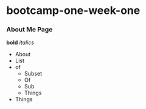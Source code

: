 # bootcamp-one-week-one

### About Me Page

**bold**
_italics_

- About
- List
- of
    - Subset
    - Of
    - Sub
    - Things
- Things